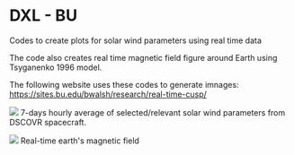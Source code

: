 # DXL - BU
Codes to create plots for solar wind parameters using real time data

The code also creates real time magnetic field figure around Earth using Tsyganenko 1996 model.

The following website uses these codes to generate imnages: https://sites.bu.edu/bwalsh/research/real-time-cusp/

![](https://www.dropbox.com/s/yug1jfndu9g1qmj/file_list_7days.gif?raw=1)
7-days hourly average of selected/relevant solar wind parameters from DSCOVR spacecraft.

![](https://www.dropbox.com/s/bwqj2nu5fxro0o9/trace.gif?raw=1)
Real-time earth's magnetic field
